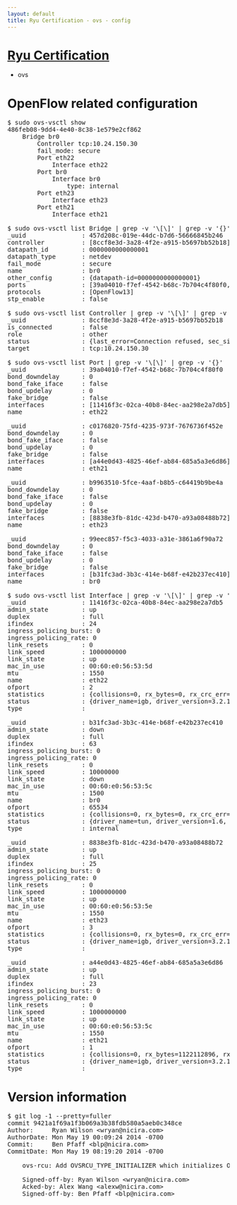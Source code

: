 ```yaml
---
layout: default
title: Ryu Certification - ovs - config
---
```

# [Ryu Certification](http://osrg.github.io/ryu/certification.html)
* ovs 

# OpenFlow related configuration
<pre>
$ sudo ovs-vsctl show
486feb08-9dd4-4e40-8c38-1e579e2cf862
    Bridge br0
        Controller tcp:10.24.150.30
        fail_mode: secure
        Port eth22
            Interface eth22
        Port br0
            Interface br0
                type: internal
        Port eth23
            Interface eth23
        Port eth21
            Interface eth21

$ sudo ovs-vsctl list Bridge | grep -v '\[\]' | grep -v '{}'
_uuid               : 457d208c-019e-44dc-b7d6-56666845b246
controller          : [8ccf8e3d-3a28-4f2e-a915-b5697bb52b18]
datapath_id         : 0000000000000001
datapath_type       : netdev
fail_mode           : secure
name                : br0
other_config        : {datapath-id=0000000000000001}
ports               : [39a04010-f7ef-4542-b68c-7b704c4f80f0, 99eec857-f5c3-4033-a31e-3861a6f90a72, b9963510-5fce-4aaf-b8b5-c64419b9be4a, c0176820-75fd-4235-973f-7676736f452e]
protocols           : [OpenFlow13]
stp_enable          : false

$ sudo ovs-vsctl list Controller | grep -v '\[\]' | grep -v '{}'
_uuid               : 8ccf8e3d-3a28-4f2e-a915-b5697bb52b18
is_connected        : false
role                : other
status              : {last_error=Connection refused, sec_since_connect=562, sec_since_disconnect=3, state=BACKOFF}
target              : tcp:10.24.150.30

$ sudo ovs-vsctl list Port | grep -v '\[\]' | grep -v '{}'
_uuid               : 39a04010-f7ef-4542-b68c-7b704c4f80f0
bond_downdelay      : 0
bond_fake_iface     : false
bond_updelay        : 0
fake_bridge         : false
interfaces          : [11416f3c-02ca-40b8-84ec-aa298e2a7db5]
name                : eth22

_uuid               : c0176820-75fd-4235-973f-7676736f452e
bond_downdelay      : 0
bond_fake_iface     : false
bond_updelay        : 0
fake_bridge         : false
interfaces          : [a44e0d43-4825-46ef-ab84-685a5a3e6d86]
name                : eth21

_uuid               : b9963510-5fce-4aaf-b8b5-c64419b9be4a
bond_downdelay      : 0
bond_fake_iface     : false
bond_updelay        : 0
fake_bridge         : false
interfaces          : [8838e3fb-81dc-423d-b470-a93a08488b72]
name                : eth23

_uuid               : 99eec857-f5c3-4033-a31e-3861a6f90a72
bond_downdelay      : 0
bond_fake_iface     : false
bond_updelay        : 0
fake_bridge         : false
interfaces          : [b31fc3ad-3b3c-414e-b68f-e42b237ec410]
name                : br0

$ sudo ovs-vsctl list Interface | grep -v '\[\]' | grep -v '{}'
_uuid               : 11416f3c-02ca-40b8-84ec-aa298e2a7db5
admin_state         : up
duplex              : full
ifindex             : 24
ingress_policing_burst: 0
ingress_policing_rate: 0
link_resets         : 0
link_speed          : 1000000000
link_state          : up
mac_in_use          : 00:60:e0:56:53:5d
mtu                 : 1550
name                : eth22
ofport              : 2
statistics          : {collisions=0, rx_bytes=0, rx_crc_err=0, rx_dropped=0, rx_errors=0, rx_frame_err=0, rx_over_err=0, rx_packets=0, tx_bytes=385013052, tx_dropped=0, tx_errors=0, tx_packets=258038}
status              : {driver_name=igb, driver_version=3.2.10-k, firmware_version=2.10-9}
type                : 

_uuid               : b31fc3ad-3b3c-414e-b68f-e42b237ec410
admin_state         : down
duplex              : full
ifindex             : 63
ingress_policing_burst: 0
ingress_policing_rate: 0
link_resets         : 0
link_speed          : 10000000
link_state          : down
mac_in_use          : 00:60:e0:56:53:5c
mtu                 : 1500
name                : br0
ofport              : 65534
statistics          : {collisions=0, rx_bytes=0, rx_crc_err=0, rx_dropped=0, rx_errors=0, rx_frame_err=0, rx_over_err=0, rx_packets=0, tx_bytes=0, tx_dropped=0, tx_errors=0, tx_packets=0}
status              : {driver_name=tun, driver_version=1.6, firmware_version=N/A}
type                : internal

_uuid               : 8838e3fb-81dc-423d-b470-a93a08488b72
admin_state         : up
duplex              : full
ifindex             : 25
ingress_policing_burst: 0
ingress_policing_rate: 0
link_resets         : 0
link_speed          : 1000000000
link_state          : up
mac_in_use          : 00:60:e0:56:53:5e
mtu                 : 1550
name                : eth23
ofport              : 3
statistics          : {collisions=0, rx_bytes=0, rx_crc_err=0, rx_dropped=0, rx_errors=0, rx_frame_err=0, rx_over_err=0, rx_packets=0, tx_bytes=877246500, tx_dropped=0, tx_errors=0, tx_packets=584831}
status              : {driver_name=igb, driver_version=3.2.10-k, firmware_version=2.10-9}
type                : 

_uuid               : a44e0d43-4825-46ef-ab84-685a5a3e6d86
admin_state         : up
duplex              : full
ifindex             : 23
ingress_policing_burst: 0
ingress_policing_rate: 0
link_resets         : 0
link_speed          : 1000000000
link_state          : up
mac_in_use          : 00:60:e0:56:53:5c
mtu                 : 1550
name                : eth21
ofport              : 1
statistics          : {collisions=0, rx_bytes=1122112896, rx_crc_err=0, rx_dropped=0, rx_errors=0, rx_frame_err=0, rx_over_err=0, rx_packets=751835, tx_bytes=0, tx_dropped=0, tx_errors=0, tx_packets=0}
status              : {driver_name=igb, driver_version=3.2.10-k, firmware_version=2.10-9}
type                : 
</pre>

# Version information
<pre>
$ git log -1 --pretty=fuller
commit 9421a1f69a1f3b069a3b38fdb580a5aeb0c348ce
Author:     Ryan Wilson &lt;wryan@nicira.com&gt;
AuthorDate: Mon May 19 00:09:24 2014 -0700
Commit:     Ben Pfaff &lt;blp@nicira.com&gt;
CommitDate: Mon May 19 08:19:20 2014 -0700

    ovs-rcu: Add OVSRCU_TYPE_INITIALIZER which initializes OVSRCU_TYPE variables to NULL.
    
    Signed-off-by: Ryan Wilson &lt;wryan@nicira.com&gt;
    Acked-by: Alex Wang &lt;alexw@nicira.com&gt;
    Signed-off-by: Ben Pfaff &lt;blp@nicira.com&gt;
</pre>
